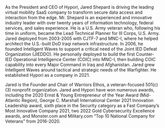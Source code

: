 As the President and CEO of Hypori, Jared Shepard is driving the leading virtual mobility SaaS company to transform secure data access and interaction from the edge. Mr. Shepard is an experienced and innovative industry leader with over twenty years of information technology, federal services, and sales experience. He is a U.S. Army veteran who, following his time in uniform, became the Lead Technical Planner for III Corps, U.S. Army. Jared deployed from 2003-2005 with CJTF-7 and MNC-I, where he helped architect the U.S.-built DoD Iraqi network infrastructure. In 2006, he founded Intelligent Waves to support a critical need of the Joint IED Defeat Organization (JIEDDO). He personally deployed to build the first Counter-IED Operational Intelligence Center (COIC) into MNC-I, then building COIC capability into every Major Command in Iraq and Afghanistan. Jared grew Intelligent Waves around tactical and strategic needs of the Warfighter. He established Hypori as a company in 2021.

Jared is the Founder and Chair of Warriors Ethos, a veteran-focused 501(c)(3) nonprofit organization. Jared and Hypori have won numerous awards, including the 2020 Ernst & Young Entrepreneur of the Year Award (Mid-Atlantic Region),  George C. Marshall International Center 2021 Innovation Leadership award, sixth place in the Security category as a Fast Company’s Most Innovative Company 2021, two 2022 Gold Cybersecurity Excellence awards, and Monster.com and Military.com “Top 10 National Company for Veterans” from 2016-2020.
